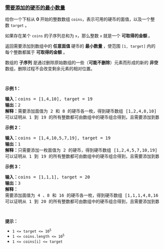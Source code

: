 ### [需要添加的硬币的最小数量](https://leetcode-cn.com/problems/minimum-number-of-coins-to-be-added)

<p>给你一个下标从 <strong>0 </strong>开始的整数数组 <code>coins</code>，表示可用的硬币的面值，以及一个整数 <code>target</code> 。</p>

<p>如果存在某个 <code>coins</code> 的子序列总和为 <code>x</code>，那么整数 <code>x</code> 就是一个 <strong>可取得的金额 </strong>。</p>

<p>返回需要添加到数组中的<strong> 任意面值 </strong>硬币的 <strong>最小数量 </strong>，使范围 <code>[1, target]</code> 内的每个整数都属于 <strong>可取得的金额</strong> 。</p>

<p>数组的 <strong>子序列</strong> 是通过删除原始数组的一些（<strong>可能不删除</strong>）元素而形成的新的 <strong>非空</strong> 数组，删除过程不会改变剩余元素的相对位置。</p>

<p>&nbsp;</p>

<p><strong class="example">示例 1：</strong></p>

<pre>
<strong>输入：</strong>coins = [1,4,10], target = 19
<strong>输出：</strong>2
<strong>解释：</strong>需要添加面值为 2 和 8 的硬币各一枚，得到硬币数组 [1,2,4,8,10] 。
可以证明从 1 到 19 的所有整数都可由数组中的硬币组合得到，且需要添加到数组中的硬币数目最小为 2 。
</pre>

<p><strong class="example">示例 2：</strong></p>

<pre>
<strong>输入：</strong>coins = [1,4,10,5,7,19], target = 19
<strong>输出：</strong>1
<strong>解释：</strong>只需要添加一枚面值为 2 的硬币，得到硬币数组 [1,2,4,5,7,10,19] 。
可以证明从 1 到 19 的所有整数都可由数组中的硬币组合得到，且需要添加到数组中的硬币数目最小为 1 。</pre>

<p><strong class="example">示例 3：</strong></p>

<pre>
<strong>输入：</strong>coins = [1,1,1], target = 20
<strong>输出：</strong>3
<strong>解释：</strong>
需要添加面值为 4 、8 和 16 的硬币各一枚，得到硬币数组 [1,1,1,4,8,16] 。 
可以证明从 1 到 20 的所有整数都可由数组中的硬币组合得到，且需要添加到数组中的硬币数目最小为 3 。</pre>

<p>&nbsp;</p>

<p><strong>提示：</strong></p>

<ul>
	<li><code>1 &lt;= target &lt;= 10<sup>5</sup></code></li>
	<li><code>1 &lt;= coins.length &lt;= 10<sup>5</sup></code></li>
	<li><code>1 &lt;= coins[i] &lt;= target</code></li>
</ul>
